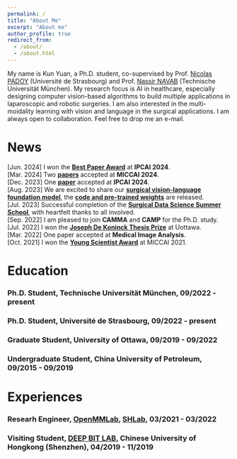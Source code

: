 ```yaml
---
permalink: /
title: "About Me"
excerpt: "About me"
author_profile: true
redirect_from: 
  - /about/
  - /about.html
---
```


My name is Kun Yuan, a Ph.D. student, co-supervised by Prof. [Nicolas PADOY](http://camma.u-strasbg.fr/npadoy) (Université de Strasbourg) and Prof. [Nassir NAVAB](https://www.professoren.tum.de/navab-nassir) (Technische Universität München). My research focus is AI in healthcare, especially designing computer vision-based algorithms to build multiple applications in laparoscopic and robotic surgeries. I am also interested in the multi-moidality learning with vision and language in the surgical applications. I am always open to collaboration. Feel free to drop me an e-mail.

News
======
[Jun. 2024] I won the [**Best Paper Award**](https://www.linkedin.com/in/kun-yuan-b2425219b/recent-activity/all/) at **IPCAI 2024**.          
[Mar. 2024] Two [**papers**](https://scholar.google.com/citations?user=zId4EqoAAAAJ) accepted at **MICCAI 2024**.      
[Dec. 2023] One [**paper**](https://link.springer.com/article/10.1007/s11548-024-03141-y) accepted at **IPCAI 2024**.              
[Aug. 2023] We are excited to share our [**surgical vision-language foundation model**](https://arxiv.org/abs/2307.15220), the [**code and pre-trained weights**](https://github.com/CAMMA-public/SurgVLP/) are released.             
[Jul. 2023] Successful completion of the [**Surgical Data Science Summer School**](https://www.edu4sds.org/), with heartfelt thanks to all involved.                             
[Sep. 2022] I am pleased to join **CAMMA** and **CAMP** for the Ph.D. study.             
[Jul. 2022] I won the [**Joseph De Koninck Thesis Prize**](https://www.uottawa.ca/study/graduate-studies/thesis-prizes-contests) at Uottawa.             
[Mar. 2022] One paper accepted at **Medical Image Analysis**.            
[Oct. 2021] I won the [**Young Scientist Award**](http://www.miccai.org/about-miccai/awards/best-paper-award-and-young-scientist-award/) at MICCAI 2021.

Education
======

### Ph.D. Student, Technische Universität München, 09/2022 - present   

### Ph.D. Student, Université de Strasbourg, 09/2022 - present 

### Graduate Student, University of Ottawa, 09/2019 - 09/2022        

### Undergraduate Student, China University of Petroleum, 09/2015 - 09/2019         

Experiences
======

### Researh Engineer, [OpenMMLab](https://openmmlab.com/), [SHLab](https://www.shlab.org.cn/),  03/2021 - 03/2022  

### Visiting Student, [DEEP BIT LAB](https://mypage.cuhk.edu.cn/academics/lizhen/), Chinese University of Hongkong (Shenzhen), 04/2019 - 11/2019        

